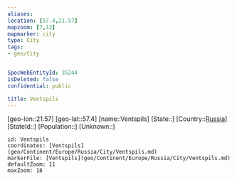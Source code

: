 ```yaml
---
aliases: 
location: [57.4,21.57]
mapzoom: [7,12] 
mapmarker: city 
type: City
tags:
- geo/City


SpocWebEntityId: 35244
isDeleted: false
confidential: public

title: Ventspils
---
```

[geo-lon::21.57]
[geo-lat::57.4]
[name::Ventspils]
[State::]
[Country::[Russia](geo/Continent/Europe/Russia.md)]
[StateId::]
[Population::]
[Unknown::]


```leaflet
id: Ventspils
coordinates: [Ventspils](geo/Continent/Europe/Russia/City/Ventspils.md)
markerFile: [Ventspils](geo/Continent/Europe/Russia/City/Ventspils.md)
defaultZoom: 11 
maxZoom: 18
```


